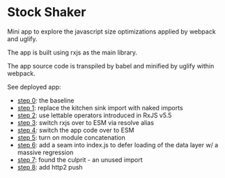 # Stock Shaker

Mini app to explore the javascript size optimizations applied by webpack and uglify.

The app is built using rxjs as the main library.

The app source code is transpiled by babel and minified by uglify within webpack.

See deployed app:

- [step 0](https://stock-shaker.firebaseapp.com/0/): the baseline
- [step 1](https://stock-shaker.firebaseapp.com/1/): replace the kitchen sink import with naked imports
- [step 2](https://stock-shaker.firebaseapp.com/2/): use lettable operators introduced in RxJS v5.5
- [step 3](https://stock-shaker.firebaseapp.com/3/): switch rxjs over to ESM via resolve alias
- [step 4](https://stock-shaker.firebaseapp.com/4/): switch the app code over to ESM
- [step 5](https://stock-shaker.firebaseapp.com/5/): turn on module concatenation
- [step 6](https://stock-shaker.firebaseapp.com/6/): add a seam into index.js to defer loading of the data layer w/ a massive regression
- [step 7](https://stock-shaker.firebaseapp.com/7/): found the culprit - an unused import
- [step 8](https://stock-shaker.firebaseapp.com/8/): add http2 push
